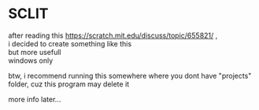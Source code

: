 # SCLIT
after reading this https://scratch.mit.edu/discuss/topic/655821/ ,<br />
i decided to create something like this<br />
but more usefull<br />
windows only

btw, i recommend running this somewhere where you dont have "projects" folder,
cuz this program may delete it

more info later...
